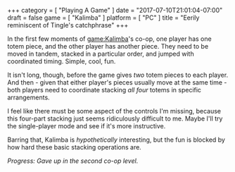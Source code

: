 +++
category = [ "Playing A Game" ]
date = "2017-07-10T21:01:04-07:00"
draft = false
game = [ "Kalimba" ]
platform = [ "PC" ]
title = "Eerily reminiscent of Tingle's catchphrase"
+++

In the first few moments of <game:Kalimba>'s co-op, one player has one totem piece, and the other player has another piece.  They need to be moved in tandem, stacked in a particular order, and jumped with coordinated timing.  Simple, cool, fun.

It isn't long, though, before the game gives <i>two</i> totem pieces to each player.  And then - given that either player's pieces usually move at the same time - both players need to coordinate stacking <i>all four</i> totems in specific arrangements.

I feel like there must be some aspect of the controls I'm missing, because this four-part stacking just seems ridiculously difficult to me.  Maybe I'll try the single-player mode and see if it's more instructive.

Barring that, Kalimba is <i>hypothetically</i> interesting, but the fun is blocked by how hard these basic stacking operations are.

<i>Progress: Gave up in the second co-op level.</i>
